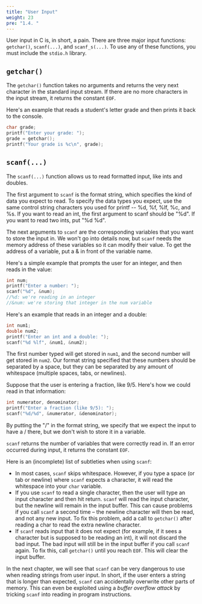 ```yaml
---
title: "User Input"
weight: 23
pre: "1.4. "
---
```


User input in C is, in short, a pain. There are three major input functions:
`getchar()`, `scanf(...)`, and `scanf_s(...)`. To use any of these functions, you must include the `stdio.h` library.

## `getchar()`

The `getchar()` function takes no arguments and returns the very next character in the standard input stream. If there are no more characters in the input stream, it returns the constant `EOF`. 

Here's an example that reads a student's letter grade and then prints it back to the console.

```c
char grade;
printf("Enter your grade: ");
grade = getchar();
printf("Your grade is %c\n", grade);
```

## `scanf(...)`

The `scanf(...)` function allows us to read formatted input, like ints and
doubles. 

The first argument to `scanf` is the format string, which specifies the kind of data you expect to read. To specify the data types you expect, use the same control string characters you used for printf -- %d, %f, %lf, %c, and %s. If you want to read an int, the first argument to scanf should be "%d". If you want to read two ints, put "%d %d".

The next arguments to `scanf` are the corresponding variables that you want to store the input in. We won't go into details now, but `scanf` needs the memory address of these variables so it can modify their value. To get the address of a variable, put a & in front of the variable name.

Here's a simple example that prompts the user for an integer, and then reads in the value:

```c
int num;
printf("Enter a number: ");
scanf("%d", &num); 
//%d: we're reading in an integer
//&num: we're storing that integer in the num variable
```

Here's an example that reads in an integer and a double:

```c
int num1;
double num2;
printf("Enter an int and a double: ");
scanf("%d %lf", &num1, &num2);
```

The first number typed will get stored in `num1`, and the second number will get stored in `num2`. Our format string specified that these numbers should be separated by a space, but they can be separated by any amount of whitespace (multiple spaces, tabs, or newlines).

Suppose that the user is entering a fraction, like 9/5. Here's how we could read in that information:

```c
int numerator, denominator;
printf("Enter a fraction (like 9/5): ");
scanf("%d/%d", &numerator, &denominator);
```

By putting the "/" in the format string, we specify that we expect the input to have a / there, but we don't wish to store it in a variable.

`scanf` returns the number of variables that were correctly read in. If an error occurred during input, it returns the constant `EOF`.

Here is an (incomplete) list of subtleties when using `scanf`:
- In most cases, `scanf` skips whitespace. However, if you type a space (or tab or newline) where `scanf` expects a character,
it will read the whitespace into your `char` variable.
- If you use `scanf` to read a single character, then the user will type an input character and then hit return. `scanf` will read the input character, but
the newline will remain in the input buffer. This can cause problems if you
call `scanf` a second time – the newline character will then be read, and not
any new input. To fix this problem, add a call to `getchar()` after reading
a char to read the extra newline character.
- If `scanf` reads input that it does not expect (for example, if it sees a
character but is supposed to be reading an int), it will not discard the bad
input. The bad input will still be in the input buffer if you
call `scanf` again. To fix this, call `getchar()` until you reach `EOF`. This
will clear the input buffer.


In the next chapter, we will see that `scanf` can be very dangerous to use when reading strings from user input. In short, if the user enters a string that is longer than expected, `scanf` can accidentally overwrite other parts of memory. This can even be exploited using a *buffer overflow attack* by tricking `scanf` into reading in program instructions.